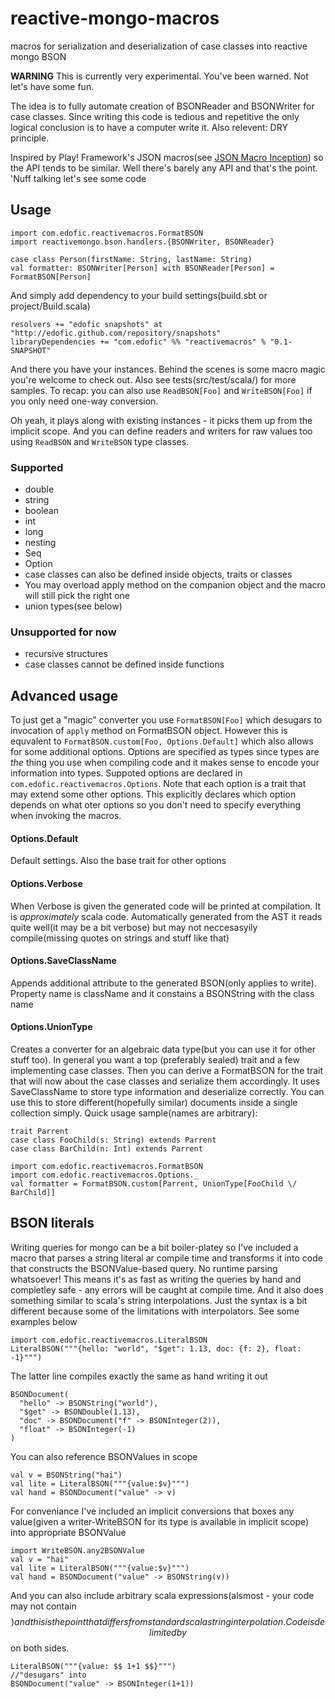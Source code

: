 # reactive-mongo-macros

macros for serialization and deserialization of case classes into reactive mongo BSON

**WARNING** This is currently very experimental. You've been warned. Not let's have some fun.

The idea is to fully automate creation of BSONReader and BSONWriter for case classes. Since writing this code is tedious and repetitive the only logical conclusion is to have a computer write it. Also relevent: DRY principle.

Inspired by Play! Framework's JSON macros(see [JSON Macro Inception](http://www.playframework.com/documentation/2.1.0/ScalaJsonInception)) so the API tends to be similar. Well there's barely any API and that's the point. 'Nuff talking let's see some code

## Usage


    import com.edofic.reactivemacros.FormatBSON
    import reactivemongo.bson.handlers.{BSONWriter, BSONReader}

    case class Person(firstName: String, lastName: String)
    val formatter: BSONWriter[Person] with BSONReader[Person] = FormatBSON[Person]

And simply add dependency to your build settings(build.sbt or project/Build.scala)

    resolvers += "edofic snapshots" at "http://edofic.github.com/repository/snapshots"
    libraryDependencies += "com.edofic" %% "reactivemacros" % "0.1-SNAPSHOT"

And there you have your instances. Behind the scenes is some macro magic you're welcome to check out. Also see tests(src/test/scala/) for more samples. To recap: you can also use `ReadBSON[Foo]` and `WriteBSON[Foo]` if you only need one-way conversion.

Oh yeah, it plays along with existing instances - it picks them up from the implicit scope. And you can define readers and writers for raw values too using `ReadBSON` and `WriteBSON` type classes.


### Supported

- double
- string
- boolean
- int
- long
- nesting
- Seq
- Option
- case classes can also be defined inside objects, traits or classes
- You may overload apply method on the companion object and the macro will still pick the right one
- union types(see below)

### Unsupported for now

- recursive structures
- case classes cannot be defined inside functions

## Advanced usage

To just get a "magic" converter you use `FormatBSON[Foo]` which desugars to invocation of `apply` method on FormatBSON object. However this is equvalent to `FormatBSON.custom[Foo, Options.Default]` which also allows for some additional options. Options are specified as types since types are *the* thing you use when compiling code and it makes sense to encode your information into types. Suppoted options are declared in `com.edofic.reactivemacros.Options`. Note that each option is a trait that may extend some other options. This explicitly declares which option depends on what oter options so you don't need to specify everything when invoking the macros.

#### Options.Default
Default settings. Also the base trait for other options

#### Options.Verbose
When Verbose is given the generated code will be printed at compilation. It is *approximately* scala code. Automatically generated from the AST it reads quite well(it may be a bit verbose) but may not neccesasyily compile(missing quotes on strings and stuff like that)

#### Options.SaveClassName
Appends additional attribute to the generated BSON(only applies to write). Property name is className and it constains a BSONString with the class name

#### Options.UnionType
Creates a converter for an algebraic data type(but you can use it for other stuff too).
In general you want a top (preferably sealed) trait and a few implementing case classes. Then you can derive a FormatBSON for the trait that will now about the case classes and serialize them accordingly. It uses SaveClassName to store type information and deserialize correctly. You can use this to store different(hopefully similar) documents inside a single collection simply.
Quick usage sample(names are arbitrary):

    trait Parrent
    case class FooChild(s: String) extends Parrent
    case class BarChild(n: Int) extends Parrent

    import com.edofic.reactivemacros.FormatBSON
    import com.edofic.reactivemacros.Options._
    val formatter = FormatBSON.custom[Parrent, UnionType[FooChild \/ BarChild]]

## BSON literals
Writing queries for mongo can be a bit boiler-platey so I've included a macro that parses a string literal ar compile time and transforms it into code that constructs the BSONValue-based query. No runtime parsing whatsoever! This means it's as fast as writing the queries by hand and completley safe - any errors will be caught at compile time. And it also does something similar to scala's string interpolations. Just the syntax is a bit different because some of the limitations with interpolators.
See some examples below

    import com.edofic.reactivemacros.LiteralBSON
    LiteralBSON("""{hello: "world", "$get": 1.13, doc: {f: 2}, float: -1}""")

The latter line compiles exactly the same as hand writing it out

    BSONDocument(
      "hello" -> BSONString("world"),
      "$get" -> BSONDouble(1.13),
      "doc" -> BSONDocument("f" -> BSONInteger(2)),
      "float" -> BSONInteger(-1)
    )

You can also reference BSONValues in scope

    val v = BSONString("hai")
    val lite = LiteralBSON("""{value:$v}""")
    val hand = BSONDocument("value" -> v)

For conveniance I've included an implicit conversions that boxes any value(given a writer-WriteBSON for its type is available in implicit scope) into appropriate BSONValue

    import WriteBSON.any2BSONValue
    val v = "hai"
    val lite = LiteralBSON("""{value:$v}""")
    val hand = BSONDocument("value" -> BSONString(v))

And you can also include arbitrary scala expressions(alsmost - your code may not contain $$) and this is the point that differs from standard scala string interpolation. Code is delimited by $$ on both sides.

    LiteralBSON("""{value: $$ 1+1 $$}""")
    //"desugars" into
    BSONDocument("value" -> BSONInteger(1+1))